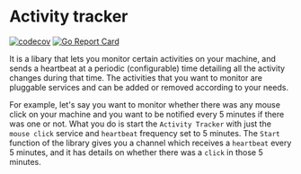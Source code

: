 # Activity tracker

[![codecov](https://codecov.io/gh/prashantgupta24/activity-tracker/branch/master/graph/badge.svg)](https://codecov.io/gh/prashantgupta24/activity-tracker) [![Go Report Card](https://goreportcard.com/badge/github.com/prashantgupta24/activity-tracker)](https://goreportcard.com/report/github.com/prashantgupta24/activity-tracker)

It is a libary that lets you monitor certain activities on your machine, and sends a heartbeat at a periodic (configurable) time detailing all the activity changes during that time. The activities that you want to monitor are pluggable services and can be added or removed according to your needs.

For example, let's say you want to monitor whether there was any mouse click on your machine and you want to be notified every 5 minutes if there was one or not. What you do is start the `Activity Tracker` with just the `mouse click` service and `heartbeat` frequency set to 5 minutes. The `Start` function of the library gives you a channel which receives a `heartbeat` every 5 minutes, and it has details on whether there was a `click` in those 5 minutes.
